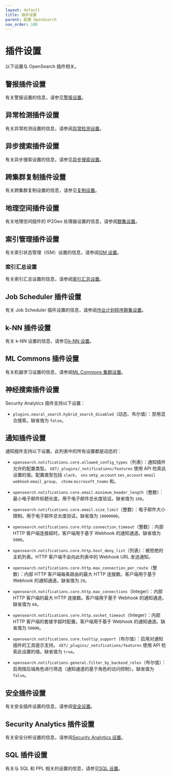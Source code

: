 ```yaml
---
layout: default
title: 插件设置
parent: 配置 OpenSearch
nav_order: 100
---
```


# 插件设置

以下设置与 OpenSearch 插件相关。

## 警报插件设置

有关警报设置的信息，请参见[警报设置]({{site.url}}{{site.baseurl}}/observing-your-data/alerting/settings/#alerting-settings)。

## 异常检测插件设置

有关异常检测设置的信息，请参阅[异常检测设置]({{site.url}}{{site.baseurl}}/observing-your-data/ad/settings/)。

## 异步搜索插件设置

有关异步搜索设置的信息，请参见[异步搜索设置]({{site.url}}{{site.baseurl}}/search-plugins/async/settings/)。

## 跨集群复制插件设置

有关跨集群复制设置的信息，请参见[复制设置]({{site.url}}{{site.baseurl}}/tuning-your-cluster/replication-plugin/settings/)。

## 地理空间插件设置

有关地理空间插件的 IP2Geo 处理器设置的信息，请参阅[群集设置]({{site.url}}{{site.baseurl}}/ingest-pipelines/processors/ip2geo/#cluster-settings)。

## 索引管理插件设置

有关索引状态管理（ISM）设置的信息，请参阅[ISM 设置]({{site.url}}{{site.baseurl}}/im-plugin/ism/settings/)。

### 索引汇总设置

有关索引汇总设置的信息，请参阅[索引汇总设置]({{site.url}}{{site.baseurl}}/im-plugin/index-rollups/settings/)。

## Job Scheduler 插件设置

有关 Job Scheduler 插件设置的信息，请参阅[作业计划程序群集设置]({{site.url}}{{site.baseurl}}/monitoring-your-cluster/job-scheduler/index/#job-scheduler-cluster-settings)。

## k-NN 插件设置

有关 k-NN 设置的信息，请参见[k-NN 设置]({{site.url}}{{site.baseurl}}/search-plugins/knn/settings/)。

## ML Commons 插件设置

有关机器学习设置的信息，请参阅[ML Commons 集群设置]({{site.url}}{{site.baseurl}}/ml-commons-plugin/cluster-settings/)。

## 神经搜索插件设置

Security Analytics 插件支持以下设置：

-  `plugins.neural_search.hybrid_search_disabled`（动态、布尔值）：禁用混合搜索。缺省值为 `false`。

## 通知插件设置

通知插件支持以下设置。此列表中的所有设置都是动态的：

-  `opensearch.notifications.core.allowed_config_types`（列表）：通知插件允许的配置类型。 `GET/_plugins/_notifications/features` 使用 API 检索此设置的值。配置类型包括 `slack`、 `sns` `smtp_account` `ses_account` `email` `webhook` `email_group`、 `chime` `microsoft_teams` 和。

-  `opensearch.notifications.core.email.minimum_header_length`（整数）：最小电子邮件标题长度。用于电子邮件总长度验证。缺省值为 `160`。

-  `opensearch.notifications.core.email.size_limit`（整数）：电子邮件大小限制。用于电子邮件总长度验证。缺省值为 `10000000`。

-  `opensearch.notifications.core.http.connection_timeout`（整数）：内部 HTTP 客户端连接超时。客户端用于基于 Webhook 的通知通道。缺省值为 `5000`。

-  `opensearch.notifications.core.http.host_deny_list`（列表）：被拒绝的主机列表。HTTP 客户端不会向此列表中的 Webhook URL 发送通知。

-  `opensearch.notifications.core.http.max_connection_per_route`（整数）：内部 HTTP 客户端每条路由的最大 HTTP 连接数。客户端用于基于 Webhook 的通知通道。缺省值为 `20`。

-  `opensearch.notifications.core.http.max_connections`（Integer）：内部 HTTP 客户端的最大 HTTP 连接数。客户端用于基于 Webhook 的通知通道。缺省值为 `60`。

-  `opensearch.notifications.core.http.socket_timeout`（Integer）：内部 HTTP 客户端的套接字超时配置。客户端用于基于 Webhook 的通知通道。缺省值为 `50000`。

-  `opensearch.notifications.core.tooltip_support`（布尔值）：启用对通知插件的工具提示支持。 `GET/_plugins/_notifications/features` 使用 API 检索此设置的值。缺省值为 `true`。

-  `opensearch.notifications.general.filter_by_backend_roles`（布尔值）：启用按后端角色进行筛选（通知通道的基于角色的访问控制）。缺省值为 `false`。

## 安全插件设置

有关安全插件设置的信息，请参阅[安全设置]({{site.url}}{{site.baseurl}}/install-and-configure/configuring-opensearch/security-settings/)。

## Security Analytics 插件设置

有关安全分析设置的信息，请参阅[Security Analytics 设置]({{site.url}}{{site.baseurl}}/security-analytics/settings/)。

## SQL 插件设置

有关与 SQL 和 PPL 相关的设置的信息，请参见[SQL 设置]({{site.url}}{{site.baseurl}}/search-plugins/sql/settings/)。